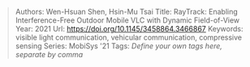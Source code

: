 > Authors: Wen-Hsuan Shen, Hsin-Mu Tsai
> Title: RayTrack: Enabling Interference-Free Outdoor Mobile VLC with Dynamic Field-of-View
> Year: 2021
> Url: https://doi.org/10.1145/3458864.3466867
> Keywords: visible light communication, vehicular communication, compressive sensing
> Series: MobiSys '21
> Tags: *Define your own tags here, separate by comma*